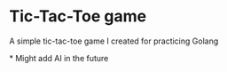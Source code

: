 # Tic-Tac-Toe game

A simple tic-tac-toe game I created for practicing Golang

\* Might add AI in the future
